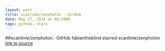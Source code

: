 ```yaml
---
layout: post
title: scanlime/zenphoton · GitHub
date: May 27, 2014 at 09:28AM
tags: github, stars
---
```

##scanlime/zenphoton · GitHub
fabiantheblind starred scanlime/zenphoton
[link to source](http://ift.tt/1nt6Ytg) 
